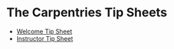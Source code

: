 # The Carpentries Tip Sheets

* [Welcome Tip Sheet](https://zenodo.org/records/10785524)
* [Instructor Tip Sheet](https://zenodo.org/doi/10.5281/zenodo.8125137)
